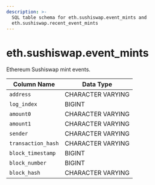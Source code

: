 ```yaml
---
description: >-
  SQL table schema for eth.sushiswap.event_mints and
  eth.sushiswap.recent_event_mints
---
```


# eth.sushiswap.event\_mints

Ethereum Sushiswap mint events.

| Column Name        | Data Type         |
| ------------------ | ----------------- |
| `address`          | CHARACTER VARYING |
| `log_index`        | BIGINT            |
| `amount0`          | CHARACTER VARYING |
| `amount1`          | CHARACTER VARYING |
| `sender`           | CHARACTER VARYING |
| `transaction_hash` | CHARACTER VARYING |
| `block_timestamp`  | BIGINT            |
| `block_number`     | BIGINT            |
| `block_hash`       | CHARACTER VARYING |
